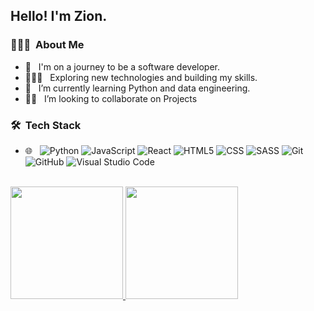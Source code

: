 <h2> Hello! I'm Zion.</h2>

<h3> 👨🏻‍💻 &nbsp;About Me </h3>

- 👨 &nbsp; I'm on a journey to be a software developer.
- 👨🏻‍💻 &nbsp; Exploring new technologies and building my skills.
- 🌱 &nbsp; I’m currently learning Python and data engineering.
- 👯‍♂️ &nbsp; I’m looking to collaborate on Projects


<h3> 🛠 &nbsp;Tech Stack</h3>

- 🌐 &nbsp;
  ![Python](https://img.shields.io/badge/-Python-333333?style=flat&logo=python)
  ![JavaScript](https://img.shields.io/badge/-JavaScript-333333?style=flat&logo=javascript)
  ![React](https://img.shields.io/badge/-React-333333?style=flat&logo=react)
  ![HTML5](https://img.shields.io/badge/-HTML5-333333?style=flat&logo=HTML5)
  ![CSS](https://img.shields.io/badge/-CSS-333333?style=flat&logo=CSS3&logoColor=1572B6)
  ![SASS](https://img.shields.io/badge/-SASS-333333?style=flat&logo=SASS&logoColor=1572B6)
  ![Git](https://img.shields.io/badge/-Git-333333?style=flat&logo=git)
  ![GitHub](https://img.shields.io/badge/-GitHub-333333?style=flat&logo=github)
  ![Visual Studio Code](https://img.shields.io/badge/-Visual%20Studio%20Code-05122A?style=flat&logo=visual-studio-code&logoColor=007ACC)&nbsp;

  
  

 <br />
 <a href="https://github.com/zioncodes">
  <img height="180em" src="https://github-readme-stats.vercel.app/api?username=zioncodes&theme=buefy&show_icons=true" />
  <img height="180em" src="https://github-readme-stats.vercel.app/api/top-langs/?username=zioncodes&theme=buefy&layout=compact" />
</a>
